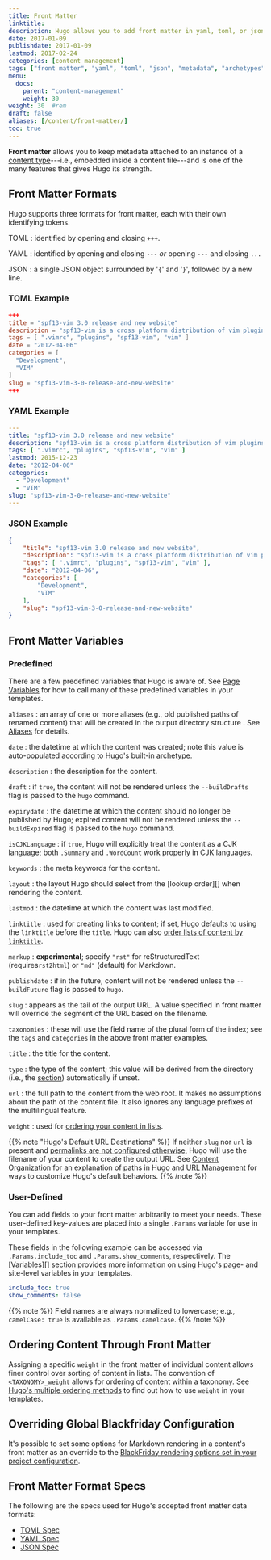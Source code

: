 ```yaml
---
title: Front Matter
linktitle:
description: Hugo allows you to add front matter in yaml, toml, or json to your content files.
date: 2017-01-09
publishdate: 2017-01-09
lastmod: 2017-02-24
categories: [content management]
tags: ["front matter", "yaml", "toml", "json", "metadata", "archetypes"]
menu:
  docs:
    parent: "content-management"
    weight: 30
weight: 30	#rem
draft: false
aliases: [/content/front-matter/]
toc: true
---
```


**Front matter** allows you to keep metadata attached to an instance of a [content type][]---i.e., embedded inside a content file---and is one of the many features that gives Hugo its strength.

## Front Matter Formats

Hugo supports three formats for front matter, each with their own identifying tokens.

TOML
: identified by opening and closing `+++`.

YAML
: identified by opening and closing `---` *or* opening `---` and closing `...`

JSON
: a single JSON object surrounded by '`{`' and '`}`', followed by a new line.

### TOML Example

```toml
+++
title = "spf13-vim 3.0 release and new website"
description = "spf13-vim is a cross platform distribution of vim plugins and resources for Vim."
tags = [ ".vimrc", "plugins", "spf13-vim", "vim" ]
date = "2012-04-06"
categories = [
  "Development",
  "VIM"
]
slug = "spf13-vim-3-0-release-and-new-website"
+++
```

### YAML Example

```yaml
---
title: "spf13-vim 3.0 release and new website"
description: "spf13-vim is a cross platform distribution of vim plugins and resources for Vim."
tags: [ ".vimrc", "plugins", "spf13-vim", "vim" ]
lastmod: 2015-12-23
date: "2012-04-06"
categories:
  - "Development"
  - "VIM"
slug: "spf13-vim-3-0-release-and-new-website"
---
```

### JSON Example

```json
{
    "title": "spf13-vim 3.0 release and new website",
    "description": "spf13-vim is a cross platform distribution of vim plugins and resources for Vim.",
    "tags": [ ".vimrc", "plugins", "spf13-vim", "vim" ],
    "date": "2012-04-06",
    "categories": [
        "Development",
        "VIM"
    ],
    "slug": "spf13-vim-3-0-release-and-new-website"
}
```

## Front Matter Variables

### Predefined

There are a few predefined variables that Hugo is aware of. See [Page Variables][pagevars] for how to call many of these predefined variables in your templates.

`aliases`
: an array of one or more aliases (e.g., old published paths of renamed content) that will be created in the output directory structure . See [Aliases][aliases] for details.

`date`
: the datetime at which the content was created; note this value is auto-populated according to Hugo's built-in [archetype][].

`description`
: the description for the content.

`draft`
: if `true`, the content will not be rendered unless the `--buildDrafts` flag is passed to the `hugo` command.

`expirydate`
: the datetime at which the content should no longer be published by Hugo; expired content will not be rendered unless the `--buildExpired` flag is passed to the `hugo` command.

`isCJKLanguage`
: if `true`, Hugo will explicitly treat the content as a CJK language; both `.Summary` and `.WordCount` work properly in CJK languages.

`keywords`
: the meta keywords for the content.

`layout`
: the layout Hugo should select from the [lookup order][] when rendering the content.

`lastmod`
: the datetime at which the content was last modified.

`linktitle`
: used for creating links to content; if set, Hugo defaults to using the `linktitle` before the `title`. Hugo can also [order lists of content by `linktitle`][bylinktitle].

`markup`
: **experimental**; specify `"rst"` for reStructuredText (requires`rst2html`) or `"md"` (default) for Markdown.

`publishdate`
: if in the future, content will not be rendered unless the `--buildFuture` flag is passed to `hugo`.

`slug`
: appears as the tail of the output URL. A value specified in front matter will override the segment of the URL based on the filename.

`taxonomies`
: these will use the field name of the plural form of the index; see the `tags` and `categories` in the above front matter examples.

`title`
: the title for the content.

`type`
: the type of the content; this value will be derived from the directory (i.e., the [section][]) automatically if unset.

`url`
: the full path to the content from the web root. It makes no assumptions about the path of the content file. It also ignores any language prefixes of
the multilingual feature.

`weight`
: used for [ordering your content in lists][ordering].

{{% note "Hugo's Default URL Destinations" %}}
If neither `slug` nor `url` is present and [permalinks are not configured otherwise](/content-management/urls/#permalinks), Hugo will use the filename of your content to create the output URL. See [Content Organization](/content-management/organization) for an explanation of paths in Hugo and [URL Management](/content-management/urls/) for ways to customize Hugo's default behaviors.
{{% /note %}}

### User-Defined

You can add fields to your front matter arbitrarily to meet your needs. These user-defined key-values are placed into a single `.Params` variable for use in your templates.

These fields in the following example can be accessed via `.Params.include_toc` and `.Params.show_comments`, respectively. The [Variables][] section provides more information on using Hugo's page- and site-level variables in your templates.

```yaml
include_toc: true
show_comments: false
```

{{% note %}}
Field names are always normalized to lowercase; e.g., `camelCase: true` is available as `.Params.camelcase`.
{{% /note %}}

## Ordering Content Through Front Matter

Assigning a specific `weight` in the front matter of individual content allows finer control over sorting of content in lists. The convention of [`<TAXONOMY>_weight`][taxweight] allows for ordering of content within a taxonomy. See [Hugo's multiple ordering methods][ordering] to find out how to use `weight` in your templates.

## Overriding Global Blackfriday Configuration

It's possible to set some options for Markdown rendering in a content's front matter as an override to the [BlackFriday rendering options set in your project configuration][config].

## Front Matter Format Specs

The following are the specs used for Hugo's accepted front matter data formats:

* [TOML Spec][toml]
* [YAML Spec][yaml]
* [JSON Spec][json]

[aliases]: /content-management/urls/#aliases/
[archetype]: /content-management/archetypes/
[bylinktitle]: /templates/lists/#by-link-title
[config]: /getting-started/configuration/ "Hugo documentation for site configuration"
[content type]: /content-management/types/
[contentorg]: /content-management/organization/
[json]: /documents/ecma-404-json-spec.pdf "Specification for JSON, JavaScript Object Notation"
[lookup]: /content-management/l
[ordering]: /templates/lists/ "Hugo provides multiple ways to sort and order your content in list templates"
[pagevars]: /variables/page/
[section]: /content-management/sections/
[taxweight]: /content-management/taxonomies/
[toml]: https://github.com/toml-lang/toml "Specification for TOML, Tom's Obvious Minimal Language"
[urls]: /content-management/urls/
[yaml]: http://yaml.org/spec/ "Specification for YAML, YAML Ain't Markup Language"
